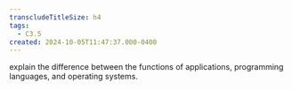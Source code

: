 ```yaml
---
transcludeTitleSize: h4
tags:
  - C3.5
created: 2024-10-05T11:47:37.000-0400
---
```

explain the difference between the functions of applications, programming languages, and operating systems.